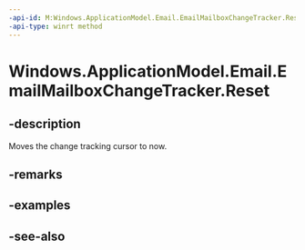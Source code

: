 ----api-id: M:Windows.ApplicationModel.Email.EmailMailboxChangeTracker.Reset
-api-type: winrt method
---<!-- Method syntaxpublic void Reset()--># Windows.ApplicationModel.Email.EmailMailboxChangeTracker.Reset## -descriptionMoves the change tracking cursor to now.## -remarks## -examples## -see-also